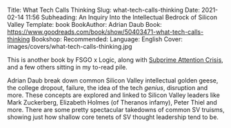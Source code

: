 Title: What Tech Calls Thinking
Slug: what-tech-calls-thinking
Date: 2021-02-14 11:56
Subheading: An Inquiry Into the Intellectual Bedrock of Silicon Valley
Template: book
BookAuthor: Adrian Daub
Book: https://www.goodreads.com/book/show/50403471-what-tech-calls-thinking
Bookshop: 
Recommended: 
Language: English
Cover: images/covers/what-tech-calls-thinking.jpg

This is another book by FSGO x Logic, along with [Subprime Attention Crisis](https://www.jacquescorbytuech.com/reading/subprime-attention-crisis), and a few others sitting in my to-read pile.

Adrian Daub break down common Silicon Valley intellectual golden geese, the college dropout, failure, the idea of the tech *genius*, disruption and more. These concepts are explored and linked to Silicon Valley leaders like Mark Zuckerberg, Elizabeth Holmes (of Theranos infamy), Peter Thiel and more. There are some pretty spectacular takedowns of common SV truisms, showing just how shallow core tenets of SV thought leadership tend to be.
